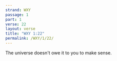 ```yaml
---
strand: WXY
passage: 1
part: 1
verse: 22
layout: verse
title: "WXY 1:22"
permalink: /WXY/1/22/
---
```

The universe doesn't owe it to you to make sense.
